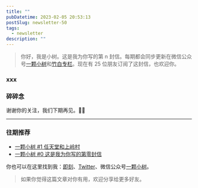 ```yaml
---
title: ""
pubDatetime: 2023-02-05 20:53:13
postSlug: newsletter-50
tags:
  - newsletter
description: ""
---
```


> 你好，我是小树。这是我为你写的第 n 封信。每期都会同步更新在微信公众号[一颗小树](https://weixin.sogou.com/weixin?query=a_warm_tree)和[竹白专栏](https://xiaoshu.zhubai.love)。现在有 25 位朋友订阅了这封信，也欢迎你。

### xxx

### 碎碎念

谢谢你的关注，我们下期再见。👋🏻

---

### 往期推荐

- [一颗小树 #1 任天堂和上岭村](https://xiaoshu.zhubai.love/posts/2107172142524608512)
- [一颗小树 #0 这是我为你写的第零封信](https://xiaoshu.zhubai.love/posts/2107165648034942976)

你也可以在这里找到我：[即刻](https://okjk.co/3Vsn5T)、[Twitter](https://twitter.com/yeshu_in_future)、微信公众号[一颗小树](https://weixin.sogou.com/weixin?query=a_warm_tree)。

> 如果你觉得这篇文章对你有用，欢迎分享给更多好友。
